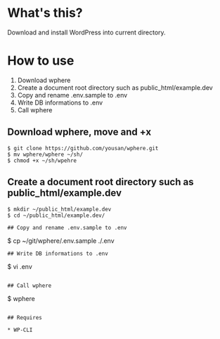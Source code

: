 # What's this?

Download and install WordPress into current directory.


# How to use

1. Download wphere
2. Create a document root directory such as public_html/example.dev 
3. Copy and rename .env.sample to .env
4. Write DB informations to .env
5. Call wphere


## Download wphere, move and +x

```
$ git clone https://github.com/yousan/wphere.git
$ mv wphere/wphere ~/sh/
$ chmod +x ~/sh/wpehre
```

## Create a document root directory such as public_html/example.dev 
```
$ mkdir ~/public_html/example.dev
$ cd ~/public_html/example.dev/

## Copy and rename .env.sample to .env
```
$ cp ~/git/wphere/.env.sample ./.env
```
## Write DB informations to .env
```
$ vi .env
```

## Call wphere
```
$ wphere
```

## Requires

* WP-CLI
